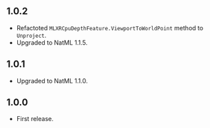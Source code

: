 ## 1.0.2
+ Refactoted `MLXRCpuDepthFeature.ViewportToWorldPoint` method to `Unproject`.
+ Upgraded to NatML 1.1.5.

## 1.0.1
+ Upgraded to NatML 1.1.0.

## 1.0.0
+ First release.